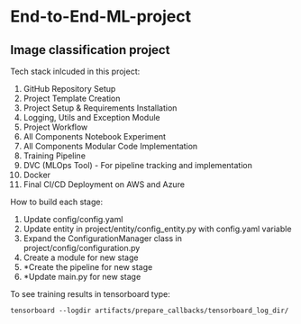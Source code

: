 # End-to-End-ML-project
## Image classification project

Tech stack inlcuded in this project:
1. GitHub Repository Setup
2. Project Template Creation
3. Project Setup & Requirements Installation
4. Logging, Utils and Exception Module
5. Project Workflow
6. All Components Notebook Experiment
7. All Components Modular Code Implementation
8. Training Pipeline
9. DVC (MLOps Tool) - For pipeline tracking and implementation
10. Docker
11. Final CI/CD Deployment on AWS and Azure



How to build each stage:
1) Update config/config.yaml
2) Update entity in project/entity/config_entity.py with config.yaml variable
3) Expand the ConfigurationManager class in project/config/configuration.py
4) Create a module for new stage
5) *Create the pipeline for new stage 
6) *Update main.py for new stage


To see training results in tensorboard type:
```shell
tensorboard --logdir artifacts/prepare_callbacks/tensorboard_log_dir/
```